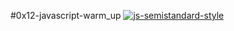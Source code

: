 #0x12-javascript-warm_up
[![js-semistandard-style](https://raw.githubusercontent.com/standard/semistandard/master/badge.svg)](https://github.com/standard/semistandard)
